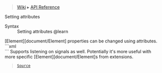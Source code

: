 > [Wiki](Home) ▸ [API Reference](API-Reference)

Setting attributes
<dl><dt>Syntax</dt><dd>Setting attributes @learn</dd></dl>
[Element][document/Element] properties can be changed using attributes.
```xml
<div visible="false"></div>
```
Supports listening on signals as well.
Potentially it's more useful with more specific [Element][document/Element]s from extensions.

> [`Source`](/Neft-io/neft/tree/master/src/document/file/parse/attrSetting.litcoffee#setting-attributes-learn)

